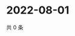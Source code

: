 # 2022-08-01

共 0 条

<!-- BEGIN WEIBO -->
<!-- 最后更新时间 Mon Aug 01 2022 21:41:35 GMT+0800 (China Standard Time) -->

<!-- END WEIBO -->
